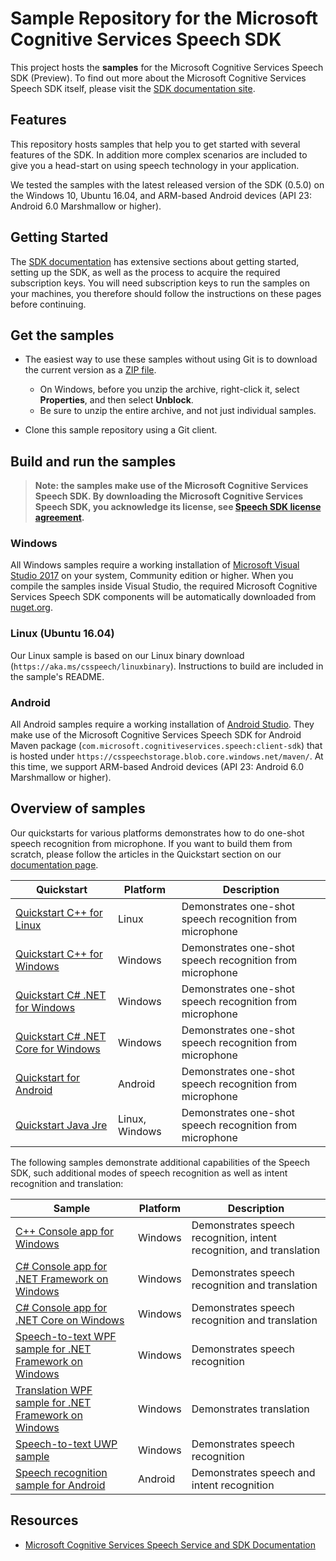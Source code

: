 # Sample Repository for the Microsoft Cognitive Services Speech SDK

This project hosts the **samples** for the Microsoft Cognitive Services Speech SDK (Preview). To find out more about the Microsoft Cognitive Services Speech SDK itself, please visit the [SDK documentation site](https://aka.ms/csspeech).

## Features

This repository hosts samples that help you to get started with several features of the SDK.
In addition more complex scenarios are included to give you a head-start on using speech technology in your application.

We tested the samples with the latest released version of the SDK (0.5.0) on the Windows 10, Ubuntu 16.04, and ARM-based Android devices (API 23: Android 6.0 Marshmallow or higher).

## Getting Started

The [SDK documentation](https://aka.ms/csspeech) has extensive sections about getting started, setting up the SDK, as well as the process to acquire the required subscription keys. You will need subscription keys to run the samples on your machines, you therefore should follow the instructions on these pages before continuing.

## Get the samples

* The easiest way to use these samples without using Git is to download the current version as a [ZIP file](https://github.com/Azure-Samples/cognitive-services-speech-sdk/archive/master.zip).

  * On Windows, before you unzip the archive, right-click it, select **Properties**, and then select **Unblock**.
  * Be sure to unzip the entire archive, and not just individual samples.

* Clone this sample repository using a Git client.

## Build and run the samples

> **Note: the samples make use of the Microsoft Cognitive Services Speech SDK.
> By downloading the Microsoft Cognitive Services Speech SDK, you acknowledge its license, see [Speech SDK license agreement](https://docs.microsoft.com/azure/cognitive-services/speech-service/license).**

### Windows

All Windows samples require a working installation of [Microsoft Visual Studio 2017](https://www.visualstudio.com/) on your system, Community edition or higher.
When you compile the samples inside Visual Studio, the required Microsoft Cognitive Services Speech SDK components will be automatically downloaded from [nuget.org](https://aka.ms/nuget).

### Linux (Ubuntu 16.04)

Our Linux sample is based on our Linux binary download (`https://aka.ms/csspeech/linuxbinary`).
Instructions to build are included in the sample's README.

### Android

All Android samples require a working installation of [Android Studio](https://developer.android.com/studio/).
They make use of the Microsoft Cognitive Services Speech SDK for Android Maven package (`com.microsoft.cognitiveservices.speech:client-sdk`) that is hosted under `https://csspeechstorage.blob.core.windows.net/maven/`.
At this time, we support ARM-based Android devices (API 23: Android 6.0 Marshmallow or higher).

## Overview of samples

Our quickstarts for various platforms demonstrates how to do one-shot speech recognition from microphone.
If you want to build them from scratch, please follow the articles in the Quickstart section on our [documentation page](https://aka.ms/csspeech).

| Quickstart                                                                                                  | Platform | Description                                                          |
| ---                                                                                                         | ---      | ---                                                                  |
| [Quickstart C++ for Linux](./quickstart/cpp-linux/)                                                         | Linux    | Demonstrates one-shot speech recognition from microphone             |
| [Quickstart C++ for Windows](./quickstart/cpp-windows/)                                                     | Windows  | Demonstrates one-shot speech recognition from microphone             |
| [Quickstart C# .NET for Windows](./quickstart/csharp-dotnet-windows/)                                       | Windows  | Demonstrates one-shot speech recognition from microphone             |
| [Quickstart C# .NET Core for Windows](./quickstart/csharp-dotnetcore-windows/)                              | Windows  | Demonstrates one-shot speech recognition from microphone             |
| [Quickstart for Android](./quickstart/java-android/)                                                        | Android  | Demonstrates one-shot speech recognition from microphone             |
| [Quickstart Java Jre](./quickstart/java-jre/)                                                               | Linux, Windows | Demonstrates one-shot speech recognition from microphone             |

The following samples demonstrate additional capabilities of the Speech SDK, such additional modes of speech recognition as well as intent recognition and translation:

| Sample                                                                                                      | Platform | Description                                                          |
| ---                                                                                                         | ---      | ---                                                                  |
| [C++ Console app for Windows](./samples/cpp/windows/console)                                                | Windows  | Demonstrates speech recognition, intent recognition, and translation |
| [C# Console app for .NET Framework on Windows](./samples/csharp/dotnet-windows/console)                     | Windows  | Demonstrates speech recognition and translation |
| [C# Console app for .NET Core on Windows](./samples/csharp/dotnetcore-windows/console)                      | Windows  | Demonstrates speech recognition and translation |
| [Speech-to-text WPF sample for .NET Framework on Windows](./samples/csharp/dotnet-windows/speechtotext-wpf) | Windows  | Demonstrates speech recognition |
| [Translation WPF sample for .NET Framework on Windows](./samples/csharp/dotnet-windows/translation-wpf)     | Windows  | Demonstrates translation |
| [Speech-to-text UWP sample](./samples/csharp/uwp/speechtotext-uwp)                                          | Windows  | Demonstrates speech recognition |
| [Speech recognition sample for Android](./samples/java/android/sdkdemo)                                     | Android  | Demonstrates speech and intent recognition |

## Resources

- [Microsoft Cognitive Services Speech Service and SDK Documentation](https://aka.ms/csspeech)
